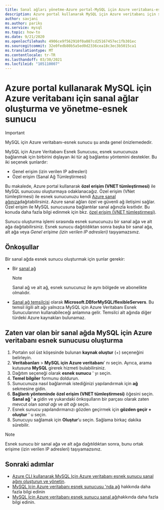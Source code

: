 ```yaml
---
title: Sanal ağları yönetme-Azure portal-MySQL için Azure veritabanı-esnek sunucu
description: Azure portal kullanarak MySQL için Azure veritabanı için sanal ağlar oluşturma ve yönetme-esnek sunucu
author: savjani
ms.author: pariks
ms.service: mysql
ms.topic: how-to
ms.date: 9/21/2020
ms.openlocfilehash: 4906ce9f562910f0a087cd25167457ec1fb301ec
ms.sourcegitcommit: 32e0fedb80b5a5ed0d2336cea18c3ec3b5015ca1
ms.translationtype: MT
ms.contentlocale: tr-TR
ms.lasthandoff: 03/30/2021
ms.locfileid: "105110007"
---
```

# <a name="create-and-manage-virtual-networks-for-azure-database-for-mysql---flexible-server-using-the-azure-portal"></a>Azure portal kullanarak MySQL için Azure veritabanı için sanal ağlar oluşturma ve yönetme-esnek sunucu

> [!IMPORTANT]
> MySQL için Azure veritabanı-esnek sunucu şu anda genel önizlemededir.

MySQL için Azure Veritabanı Esnek Sunucusu, esnek sunucunuza bağlanmak için birbirini dışlayan iki tür ağ bağlantısı yöntemini destekler. Bu iki seçenek şunlardır:

- Genel erişim (izin verilen IP adresleri)
- Özel erişim (Sanal Ağ Tümleştirmesi)

Bu makalede, Azure portal kullanarak **özel erişim (VNET tümleştirmesi)** ile MySQL sunucusu oluşturmaya odaklanacağız. Özel erişim (VNet tümleştirmesi) ile esnek sunucunuzu kendi [Azure sanal ağınıza](../../virtual-network/virtual-networks-overview.md)dağıtabilirsiniz. Azure sanal ağları özel ve güvenli ağ iletişimi sağlar. Özel erişim ile MySQL sunucusuna bağlantılar sanal ağınızla kısıtlıdır. Bu konuda daha fazla bilgi edinmek için bkz. [özel erişim (VNET tümleştirmesi)](./concepts-networking.md#private-access-vnet-integration).

Sunucu oluşturma işlemi sırasında esnek sunucunuzu bir sanal ağa ve alt ağa dağıtabilirsiniz. Esnek sunucu dağıtıldıktan sonra başka bir sanal ağa, alt ağa veya *Genel erişime (izin verilen IP adresleri)* taşıyamazsınız.

## <a name="prerequisites"></a>Önkoşullar
Bir sanal ağda esnek sunucu oluşturmak için şunlar gerekir:
- Bir [sanal ağ](../../virtual-network/quick-create-portal.md#create-a-virtual-network)
    > [!Note]
    > Sanal ağ ve alt ağ, esnek sunucunuz ile aynı bölgede ve abonelikte olmalıdır.

-  [Sanal ağ temsilcisi](../../virtual-network/manage-subnet-delegation.md#delegate-a-subnet-to-an-azure-service) olarak **Microsoft.DBforMySQL/flexibleServers**. Bu temsil ilgili alt ağı yalnızca MySQL için Azure Veritabanı Esnek Sunucularının kullanabileceği anlamına gelir. Temsilci alt ağında diğer türdeki Azure kaynakları bulunamaz.

## <a name="create-azure-database-for-mysql-flexible-server-in-an-already-existing-virtual-network"></a>Zaten var olan bir sanal ağda MySQL için Azure veritabanı esnek sunucusu oluşturma

1. Portalın sol üst köşesinde bulunan **kaynak oluştur** (+) seçeneğini belirleyin.
2. **Veritabanları**  >  **MySQL için Azure veritabanı**' nı seçin. Ayrıca, arama kutusuna **MySQL** girerek hizmeti bulabilirsiniz.
3. Dağıtım seçeneği olarak **esnek sunucu** ' yı seçin.
4. **Temel bilgiler** formunu doldurun.
5. Sunucunuza nasıl bağlanmak istediğinizi yapılandırmak için **ağ** sekmesine gidin.
6. **Bağlantı yönteminde** **özel erişim (VNET tümleştirmesi)** öğesini seçin. **Sanal ağ ' a** gidin ve yukarıdaki önkoşulların bir parçası olarak zaten mevcut olan *sanal ağı* ve *alt ağı* seçin.
7. Esnek sunucu yapılandırmanızı gözden geçirmek için **gözden geçir + oluştur** ' u seçin.
8. Sunucuyu sağlamak için **Oluştur**’u seçin. Sağlama birkaç dakika sürebilir.

>[!Note]
> Esnek sunucu bir sanal ağa ve alt ağa dağıtıldıktan sonra, bunu ortak erişime (izin verilen IP adresleri) taşıyamazsınız.

## <a name="next-steps"></a>Sonraki adımlar
- [Azure CLI kullanarak MySQL Için Azure veritabanı esnek sunucu sanal ağını oluşturun ve yönetin](./how-to-manage-virtual-network-cli.md).
- [MySQL Için Azure veritabanı esnek sunucusu 'nda ağ](./concepts-networking.md) hakkında daha fazla bilgi edinin
- [MySQL Için Azure veritabanı esnek sunucu sanal ağı](./concepts-networking.md#private-access-vnet-integration)hakkında daha fazla bilgi edinin.
